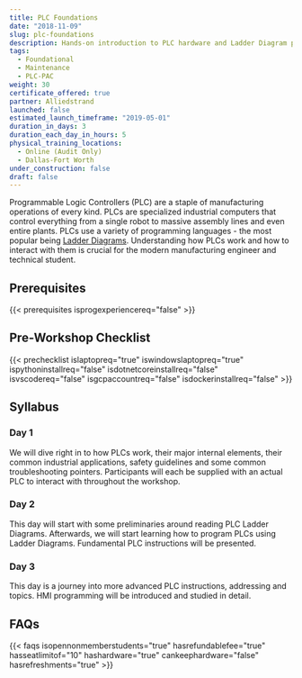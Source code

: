 ```yaml
---
title: PLC Foundations
date: "2018-11-09"
slug: plc-foundations
description: Hands-on introduction to PLC hardware and Ladder Diagram programming.
tags:
  - Foundational
  - Maintenance
  - PLC-PAC
weight: 30
certificate_offered: true
partner: Alliedstrand
launched: false
estimated_launch_timeframe: "2019-05-01"
duration_in_days: 3
duration_each_day_in_hours: 5
physical_training_locations:
  - Online (Audit Only)
  - Dallas-Fort Worth
under_construction: false
draft: false
---
```


Programmable Logic Controllers (PLC) are a staple of manufacturing operations of every kind. PLCs are specialized industrial computers that control everything from a single robot to massive assembly lines and even entire plants. PLCs use a variety of programming languages - the most popular being [Ladder Diagrams](https://en.wikipedia.org/wiki/Programmable_logic_controller#Programming_2). Understanding how PLCs work and how to interact with them is crucial for the modern manufacturing engineer and technical student.

## Prerequisites

{{< prerequisites isprogexperiencereq="false" >}}

## Pre-Workshop Checklist

{{< prechecklist islaptopreq="true" iswindowslaptopreq="true" ispythoninstallreq="false" isdotnetcoreinstallreq="false" isvscodereq="false" isgcpaccountreq="false"  isdockerinstallreq="false" >}}

## Syllabus

### Day 1

We will dive right in to how PLCs work, their major internal elements, their common industrial applications, safety guidelines and some common troubleshooting pointers. Participants will each be supplied with an actual PLC to interact with throughout the workshop.

### Day 2

This day will start with some preliminaries around reading PLC Ladder Diagrams. Afterwards, we will start learning how to program PLCs using Ladder Diagrams. Fundamental PLC instructions will be presented.

### Day 3

This day is a journey into more advanced PLC instructions, addressing and topics. HMI programming will be introduced and studied in detail.

## FAQs

{{< faqs isopennonmemberstudents="true" hasrefundablefee="true" hasseatlimitof="10" hashardware="true" cankeephardware="false" hasrefreshments="true" >}}
